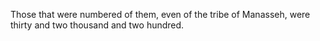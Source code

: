 Those that were numbered of them, even of the tribe of Manasseh, were thirty and two thousand and two hundred.
